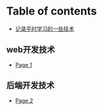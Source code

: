# Table of contents

* [记录平时学习的一些技术](README.md)

## web开发技术

* [Page 1](web-kai-fa-ji-shu/page-1.md)

## 后端开发技术

* [Page 2](hou-duan-kai-fa-ji-shu/page-2.md)
